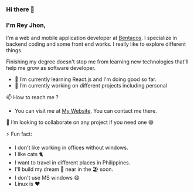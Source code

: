 ### Hi there 👋

### I'm Rey Jhon,
I'm a web and mobile application developer at [Bentacos](https://bentacos.com). I specialize in backend coding and some front end works. I really like to explore different things.

Finishing my degree doesn't stop me from learning new technologies that'll help me grow as software developer.

- 🌱 I’m currently learning React.js and I'm doing good so far.
- 🔭 I’m currently working on different projects including personal

📫 How to reach me ?
- You can visit me at [My Website](https://rjhon.net). You can contact me there.

👯 I’m looking to collaborate on any project if you need one 😄

⚡ Fun fact:
- I don't like working in offices without windows. 
- I like cats 🐈 
- I want to travel in different places in Philippines.
- I'll build my dream 🏡 near in the 🏖️ soon.
- I don't use MS windows 😄
- Linux is ❤️

<!--
**yourjhay/yourjhay** is a ✨ _special_ ✨ repository because its `README.md` (this file) appears on your GitHub profile.

Here are some ideas to get you started:

- 🔭 I’m currently working on ...
- 🌱 I’m currently learning ...
- 👯 I’m looking to collaborate on ...
- 🤔 I’m looking for help with ...
- 💬 Ask me about ...
- 📫 How to reach me: ...
- 😄 Pronouns: ...
- ⚡ Fun fact: ...
-->
